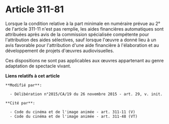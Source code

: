 # Article 311-81

Lorsque la condition relative à la part minimale en numéraire prévue au 2° de l'article 311-11 n'est pas remplie, les aides
financières automatiques sont attribuées après avis de la commission spécialisée compétente pour l'attribution des aides
sélectives, sauf lorsque l'œuvre a donné lieu à un avis favorable pour l'attribution d'une aide financière à l'élaboration et
au développement de projets d'œuvres audiovisuelles.

Ces dispositions ne sont pas applicables aux œuvres appartenant au genre adaptation de spectacle vivant.

**Liens relatifs à cet article**

	**Modifié par**:

	  - Délibération n°2015/CA/19 du 26 novembre 2015 - art. 29, v. init.

	**Cité par**:

	  - Code du cinéma et de l'image animée - art. 311-11 (V)
	  - Code du cinéma et de l'image animée - art. 311-48 (VT)
